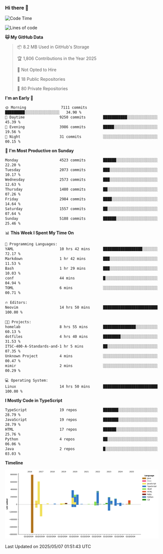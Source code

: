 ### Hi there 👋

<!--
**Clumsy-Coder/Clumsy-Coder** is a ✨ _special_ ✨ repository because its `README.md` (this file) appears on your GitHub profile.

Here are some ideas to get you started:

- 🔭 I’m currently working on ...
- 🌱 I’m currently learning ...
- 👯 I’m looking to collaborate on ...
- 🤔 I’m looking for help with ...
- 💬 Ask me about ...
- 📫 How to reach me: ...
- 😄 Pronouns: ...
- ⚡ Fun fact: ...
-->

<!-- anmol098/waka-readme-stats -->
<!--START_SECTION:waka-->
![Code Time](http://img.shields.io/badge/Code%20Time-1%2C261%20hrs%2025%20mins-blue)

![Lines of code](https://img.shields.io/badge/From%20Hello%20World%20I%27ve%20Written-3.6%20million%20lines%20of%20code-blue)

**🐱 My GitHub Data** 

> 📦 8.2 MB Used in GitHub's Storage 
 > 
> 🏆 1,806 Contributions in the Year 2025
 > 
> 🚫 Not Opted to Hire
 > 
> 📜 18 Public Repositories 
 > 
> 🔑 80 Private Repositories 
 > 
**I'm an Early 🐤** 

```text
🌞 Morning                7111 commits        █████████░░░░░░░░░░░░░░░░   34.90 % 
🌆 Daytime                9250 commits        ███████████░░░░░░░░░░░░░░   45.39 % 
🌃 Evening                3986 commits        █████░░░░░░░░░░░░░░░░░░░░   19.56 % 
🌙 Night                  31 commits          ░░░░░░░░░░░░░░░░░░░░░░░░░   00.15 % 
```
📅 **I'm Most Productive on Sunday** 

```text
Monday                   4523 commits        ██████░░░░░░░░░░░░░░░░░░░   22.20 % 
Tuesday                  2073 commits        ███░░░░░░░░░░░░░░░░░░░░░░   10.17 % 
Wednesday                2573 commits        ███░░░░░░░░░░░░░░░░░░░░░░   12.63 % 
Thursday                 1480 commits        ██░░░░░░░░░░░░░░░░░░░░░░░   07.26 % 
Friday                   2984 commits        ████░░░░░░░░░░░░░░░░░░░░░   14.64 % 
Saturday                 1557 commits        ██░░░░░░░░░░░░░░░░░░░░░░░   07.64 % 
Sunday                   5188 commits        ██████░░░░░░░░░░░░░░░░░░░   25.46 % 
```


📊 **This Week I Spent My Time On** 

```text
💬 Programming Languages: 
YAML                     10 hrs 42 mins      ██████████████████░░░░░░░   72.17 % 
Markdown                 1 hr 42 mins        ███░░░░░░░░░░░░░░░░░░░░░░   11.53 % 
Bash                     1 hr 29 mins        ███░░░░░░░░░░░░░░░░░░░░░░   10.03 % 
conf                     44 mins             █░░░░░░░░░░░░░░░░░░░░░░░░   04.94 % 
TOML                     6 mins              ░░░░░░░░░░░░░░░░░░░░░░░░░   00.71 % 

🔥 Editors: 
Neovim                   14 hrs 50 mins      █████████████████████████   100.00 % 

🐱‍💻 Projects: 
homelab                  8 hrs 55 mins       ███████████████░░░░░░░░░░   60.13 % 
dotfiles                 4 hrs 40 mins       ████████░░░░░░░░░░░░░░░░░   31.53 % 
ITSC-400-A-Standards-and-1 hr 5 mins         ██░░░░░░░░░░░░░░░░░░░░░░░   07.35 % 
Unknown Project          4 mins              ░░░░░░░░░░░░░░░░░░░░░░░░░   00.47 % 
mimir                    2 mins              ░░░░░░░░░░░░░░░░░░░░░░░░░   00.29 % 

💻 Operating System: 
Linux                    14 hrs 50 mins      █████████████████████████   100.00 % 
```

**I Mostly Code in TypeScript** 

```text
TypeScript               19 repos            ███████░░░░░░░░░░░░░░░░░░   28.79 % 
JavaScript               19 repos            ███████░░░░░░░░░░░░░░░░░░   28.79 % 
HTML                     17 repos            ██████░░░░░░░░░░░░░░░░░░░   25.76 % 
Python                   4 repos             ██░░░░░░░░░░░░░░░░░░░░░░░   06.06 % 
Java                     2 repos             █░░░░░░░░░░░░░░░░░░░░░░░░   03.03 % 
```



**Timeline**

![Lines of Code chart](https://raw.githubusercontent.com/Clumsy-Coder/Clumsy-Coder/main/assets/bar_graph.png)


 Last Updated on 2025/05/07 01:51:43 UTC
<!--END_SECTION:waka-->
